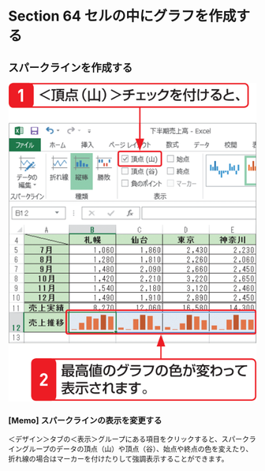 # Section 64 セルの中にグラフを作成する

## スパークラインを作成する

![](002.png)

### [Memo] スパークラインの表示を変更する

＜デザイン＞タブの＜表示＞グループにある項目をクリックすると、スパークライングループのデータの頂点（山）や頂点（谷）、始点や終点の色を変えたり、折れ線の場合はマーカーを付けたりして強調表示することができます。
